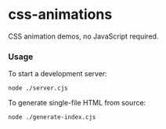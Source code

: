 # css-animations

CSS animation demos, no JavaScript required.

### Usage

To start a development server:

```shell
node ./server.cjs
```

To generate single-file HTML from source:

```shell
node ./generate-index.cjs
```

